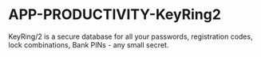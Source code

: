 # APP-PRODUCTIVITY-KeyRing2
KeyRing/2 is a secure database for all your passwords, registration codes, lock combinations, Bank PINs - any small secret. 
